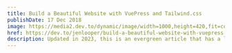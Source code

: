 ```yaml
---
title: Build a Beautiful Website with VuePress and Tailwind.css
publishDate: 17 Dec 2018
image: https://media2.dev.to/dynamic/image/width=1000,height=420,fit=cover,gravity=auto,format=auto/https%3A%2F%2Fdev-to-uploads.s3.amazonaws.com%2Fuploads%2Farticles%2Frmbawylj616u7e4685du.png
href: https://dev.to/jenlooper/build-a-beautiful-website-with-vuepress-and-tailwindcss--3a03
description: Updated in 2023, this is an evergreen article that has a lot of likes. So, thinking as a Vue.js developer, what's the most efficient way to get a website up and running ASAP? VuePress immediately springs to mind. 
---  
```

